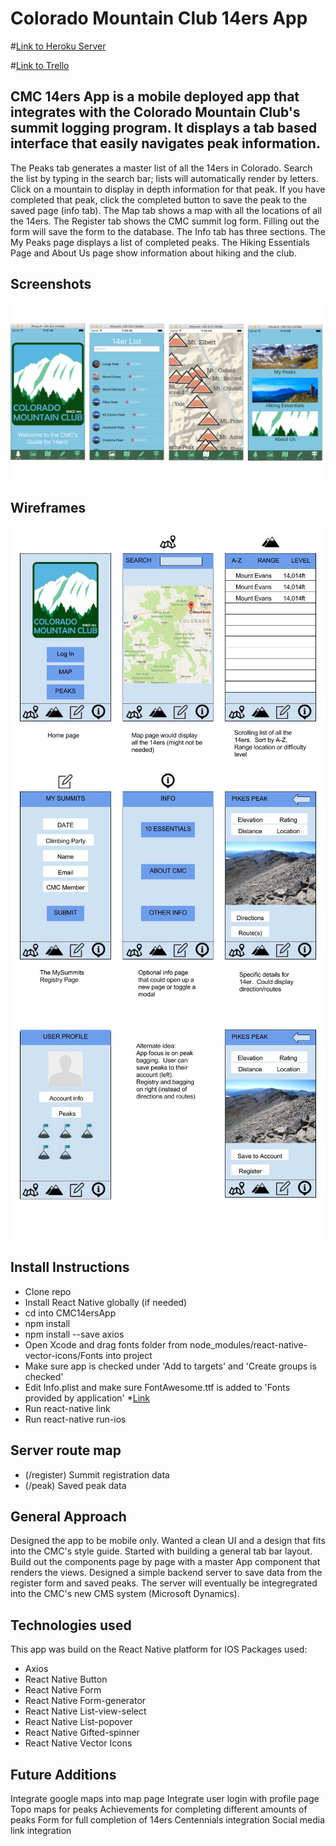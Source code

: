 # Colorado Mountain Club 14ers App

#[Link to Heroku Server](https://cmcdata.herokuapp.com/)

#[Link to Trello](https://trello.com/b/7SOzkRQN/cmc-14er-app)

## CMC 14ers App is a mobile deployed app that integrates with the Colorado Mountain Club's summit logging program.  It displays a tab based interface that easily navigates peak information.  
The Peaks tab generates a master list of all the 14ers in Colorado.  Search the list by typing in the search bar; lists will automatically render by letters.  Click on a mountain to display in depth information for that peak.  If you have completed that peak, click the completed button to save the peak to the saved page (info tab).
The Map tab shows a map with all the locations of all the 14ers.
The Register tab shows the CMC summit log form.  Filling out the form will save the form to the database.
The Info tab has three sections.  The My Peaks page displays a list of completed peaks.  The Hiking Essentials Page and About Us page show information about hiking and the club.

## Screenshots

![](14erScreenShots.png)

## Wireframes

![](CMC14erApp1.jpg)
![](CMC14erApp2.jpg)
![](CMC14erApp3.jpg)

## Install Instructions

* Clone repo
* Install React Native globally (if needed)
* cd into CMC14ersApp
* 	npm install
* 	npm install --save axios
* Open Xcode and drag fonts folder from node_modules/react-native-vector-icons/Fonts into project
* Make sure app is checked under 'Add to targets' and 'Create groups is checked'
* Edit Info.plist and make sure FontAwesome.ttf is added to 'Fonts provided by application'
*[Link](https://github.com/oblador/react-native-vector-icons)
* 	Run react-native link
* 	Run react-native run-ios

## Server route map

* (/register) Summit registration data
* (/peak) Saved peak data

## General Approach

Designed the app to be mobile only.  Wanted a clean UI and a design that fits into the CMC's style guide.  Started with building a general tab bar layout.  Build out the components page by page with a master App component that renders the views.  Designed a simple backend server to save data from the register form and saved peaks.  The server will eventually be integregrated into the CMC's new CMS system (Microsoft Dynamics).

## Technologies used

This app was build on the React Native platform for IOS
Packages used:
* Axios
* React Native Button
* React Native Form
* React Native Form-generator
* React Native List-view-select
* React Native List-popover
* React Native Gifted-spinner
* React Native Vector Icons

## Future Additions

Integrate google maps into map page
Integrate user login with profile page
Topo maps for peaks
Achievements for completing different amounts of peaks
Form for full completion of 14ers
Centennials integration
Social media link integration




